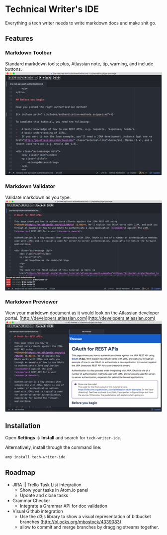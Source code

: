 # Technical Writer's IDE
Everything a tech writer needs to write markdown docs and make shit go.

## Features

### Markdown Toolbar
Standard markdown tools; plus, Atlassian note, tip, warning, and include buttons.
![Toolbar](https://github.com/t--becker/tech-writer-ide/blob/master/img/toolbar.png?raw=true)

### Markdown Validator
Validate markdown as you type.
![Validator](https://github.com/t--becker/tech-writer-ide/blob/master/img/validator.png?raw=true)

### Markdown Previewer
View your markdown document as it would look on the Atlassian developer portal. [http://developers.atlassian.com](http://developers.atlassian.com)
![Previewer](https://github.com/t--becker/tech-writer-ide/blob/master/img/preview.png?raw=true)

## Installation
Open **Settings -> Install** and search for `tech-writer-ide`.

Alternatively, install through the command line:
```bash
amp install tech-writer-ide
```

## Roadmap
* JIRA || Trello Task List Integration
  * Show your tasks in Atom.io panel
  * Update and close tasks
* Grammar Checker
  * Integrate a Grammar API for doc validation
* Visual Github integration
    * Use the d3js library to show a visual representation of bitbucket branches (http://bl.ocks.org/mbostock/4339083)
    * allow to commit and merge branches by dragging streams together.
